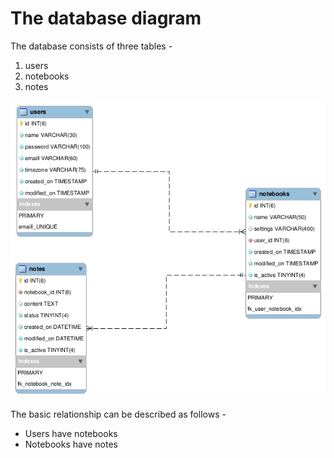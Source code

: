 # The database diagram

The database consists of three tables -

1. users
2. notebooks
3. notes

![The database diagram](https://raw.githubusercontent.com/Abijeet/markdown-notes-doc/master/img/db-main.png)

The basic relationship can be described as follows -

- Users have notebooks
- Notebooks have notes
